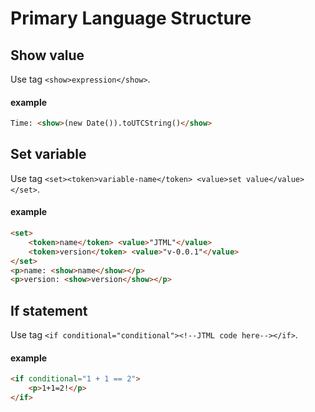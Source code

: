 Primary Language Structure
============================

Show value
------------
Use tag `<show>expression</show>`.
#### example
```html
Time: <show>(new Date()).toUTCString()</show>
```

Set variable
---------------
Use tag `<set><token>variable-name</token> <value>set value</value></set>`.
#### example
```html
<set>
    <token>name</token> <value>"JTML"</value>
    <token>version</token> <value>"v-0.0.1"</value>
</set>
<p>name: <show>name</show></p>
<p>version: <show>version</show></p>
```

If statement
-----------------
Use tag `<if conditional="conditional"><!--JTML code here--></if>`.
#### example
```html
<if conditional="1 + 1 == 2">
    <p>1+1=2!</p>
</if>
```